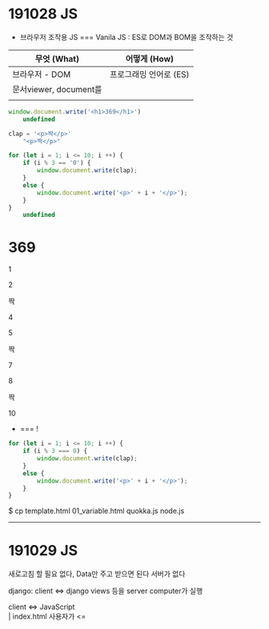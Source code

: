 # 191028 JS

- 브라우저 조작용 JS === Vanila JS : ES로 DOM과 BOM을 조작하는 것

| 무엇 (What)            | 어떻게 (How)           |
| ---------------------- | ---------------------- |
| 브라우저 - DOM         | 프로그래밍 언어로 (ES) |
| 문서viewer, document를 |                        |
|                        |                        |



```javascript
window.document.write('<h1>369</h1>')
	undefined

clap = '<p>짝</p>'
	"<p>짝</p>"

for (let i = 1; i <= 10; i ++) {
    if (i % 3 == '0') {
        window.document.write(clap);
    }
    else {
        window.document.write('<p>' + i + '</p>');
    }
}
	undefined
```



# 369

1

2

짝

4

5

짝

7

8

짝

10



* === !

```javascript
for (let i = 1; i <= 10; i ++) {
    if (i % 3 === 0) {
        window.document.write(clap);
    }
    else {
        window.document.write('<p>' + i + '</p>');
    }
}
```


$ cp template.html 01_variable.html
quokka.js
node.js



<hr>



# 191029 JS

새로고침 할 필요 없다, Data만 주고 받으면 된다
서버가 없다

django:
client <=> django 
           views 등을 server computer가 실행


client <=>  JavaScript  
        |   index.html
사용자가 <= <script code>
  실행   |   data 관리만 서버가 한다


=> 따라서 최근에 server == data
    서버가 할 일은 
        * modeling
        * validation
        * data out
    - 돈 덜 나감
    - script part가 heavy 하더라도 일은 사용자가 할 뿐, 결과적으로 html 파일 하나!
    - SPA (single-page application)


    - 사용자가 할 일을 덜어주기 위해 (최적화 문제, 안정적인 서버, 속도 문제 등)
    - 로직적으로 잘못 될 경우 느려지거나 하여
    => react, vue 등 등장
    => 코드를 덜 짜고, 성능은 더 좋음


* 서버도 -> serverless 화
    - firebase 등



# 191030
04_nodejs
## REPL 환경
> Read Evaluate Print Loop

```js
>(x, y) => { return x + y; }   // x = lambda x, y: x + y

>((x, y) => { return x + y; })(1, 2)  // (lambda x, y: x + y)(1, 2)
> 3
```

```py
# class 하지 않는다면 계산기를 만들 때
calculator = {
    'add': lambda x, y: x+y,
    'sub': lambda x, y: x-y,
}

print(calculator['add'](1, 2))
```

* 객체지향 프로그램의 객체
    - 1급 객체: 인자로 넘어갈 수 있고, return 으로 나올 수 있다.

    ```py
    def a(x): return y
    ```

    x, y에 들어갈 수 있는 것은 다 1급 객체: int, string, arr/list, obj/dict, Function!
     => 함수도 들어갈 수 있음 => 함수도 객체

    ```py
    def a():
        def add(x, y):
            return x + y
        return add

    print(a()(1, 2)) # 3

    new_map = map(lambda x: '-'+str(x)+'-', [1, 2, 3])
    print(new_map)
    ```

    -> path('asdf/', views.index)
    -> addEventListener('click', 콜백함수)
        - CallBack Function: 인자로 넘기는 함수
        - 지금 당장 호출 되는 것은 아니지만, 'url/click'이라는 일이 일어났을 때 호출 된다.



# 191031 04_node
$ npm install axios express
=> python venv와 달리 폴더 기준으로 만든다.
.gitignore node_modules/

node js project
    1. npm init
        package.json 생성 (version: (1.0.0) major.minor.bugfix)
    2. npm install 
        axios
        express
        -> 이제는 rm이 된다 (pjt 기반이라서)




191106

#### insta-like구현 (js)



+

https://kr.vuejs.org/v2/guide/components.html



+



Article.objects.get(title='hi')
Article.objects.filter(title='hi')



변수: 1, 2, 16
자료형: 4, 5, 17
typeof: 17
조건/반복: 3, 6
Object: 7, 8, 9
method 를 정의할 때는 arrow function ()=>{} 사용하지 않는다
JSON: 10
함수: 11, 13
syntactic sugar: 13
Arrayhelpermethods: 14
DOM selector 
    queryselector; 하나의 객체만 가져온다
    queryselectorall; 전체를 배열(queryset) 형태로 가져온다
eventlistener: 12
axios: vue> catdog
싱글쓰레드, 콜백 어쩌구: 03_syncAsyncaxios + django: django INSTAGRAM